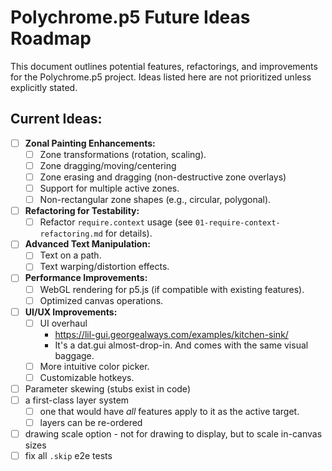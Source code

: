 # Polychrome.p5 Future Ideas Roadmap

This document outlines potential features, refactorings, and improvements for the Polychrome.p5 project. Ideas listed here are not prioritized unless explicitly stated.

## Current Ideas:

- [ ] **Zonal Painting Enhancements:**
  - [ ] Zone transformations (rotation, scaling).
  - [ ] Zone dragging/moving/centering
  - [ ] Zone erasing and dragging (non-destructive zone overlays)
  - [ ] Support for multiple active zones.
  - [ ] Non-rectangular zone shapes (e.g., circular, polygonal).
- [ ] **Refactoring for Testability:**
  - [ ] Refactor `require.context` usage (see `01-require-context-refactoring.md` for details).  
- [ ] **Advanced Text Manipulation:**
  - [ ] Text on a path.
  - [ ] Text warping/distortion effects.
- [ ] **Performance Improvements:**
  - [ ] WebGL rendering for p5.js (if compatible with existing features).
  - [ ] Optimized canvas operations.
- [ ] **UI/UX Improvements:**
  - [ ] UI overhaul
    - https://lil-gui.georgealways.com/examples/kitchen-sink/
    - It's a dat.gui almost-drop-in. And comes with the same visual baggage.
  - [ ] More intuitive color picker.
  - [ ] Customizable hotkeys.
- [ ] Parameter skewing (stubs exist in code)  
- [ ] a first-class layer system
  - [ ] one that would have _all_ features apply to it as the active target. 
  - [ ] layers can be re-ordered
- [ ] drawing scale option - not for drawing to display, but to scale in-canvas sizes
- [ ] fix all `.skip` e2e tests
